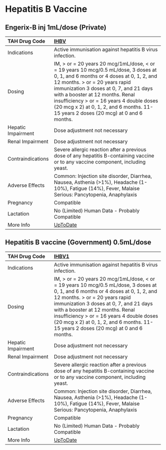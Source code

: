 # Hepatitis B Vaccine

## Engerix-B inj 1mL/dose (Private)

| TAH Drug Code      | [IHBV](https://www.tahsda.org.tw/drugs/hissearch.php?drug_code=IHBV)                                                                                                                                                                                                                                                                                                                |
|:-------------------|:------------------------------------------------------------------------------------------------------------------------------------------------------------------------------------------------------------------------------------------------------------------------------------------------------------------------------------------------------------------------------------|
| Indications        | Active immunisation against hepatitis B virus infection.                                                                                                                                                                                                                                                                                                                            |
| Dosing             | IM, > or = 20 years 20 mcg/1mL/dose, < or = 19 years 10 mcg/0.5 mL/dose, 3 doses at 0, 1, and 6 months or 4 doses at 0, 1, 2, and 12 months. > or = 20 years rapid immunization 3 doses at 0, 7, and 21 days with a booster at 12 months. Renal insufficiency > or = 16 years 4 double doses (20 mcg x 2) at 0, 1, 2, and 6 months. 11-15 years 2 doses (20 mcg) at 0 and 6 months. |
| Hepatic Impairment | Dose adjustment not necessary                                                                                                                                                                                                                                                                                                                                                       |
| Renal Impairment   | Dose adjustment not necessary                                                                                                                                                                                                                                                                                                                                                       |
| Contraindications  | Severe allergic reaction after a previous dose of any hepatitis B-containing vaccine or to any vaccine component, including yeast.                                                                                                                                                                                                                                                  |
| Adverse Effects    | Common: Injection site disorder, Diarrhea, Nausea, Asthenia (>1%), Headache (1-10%), Fatigue (14%), Fever, Malaise Serious: Pancytopenia, Anaphylaxis                                                                                                                                                                                                                               |
| Pregnancy          | Compatible                                                                                                                                                                                                                                                                                                                                                                          |
| Lactation          | No (Limited) Human Data - Probably Compatible                                                                                                                                                                                                                                                                                                                                       |
| More Info          | [UpToDate](https://www.uptodate.com/contents/hepatitis-b-vaccine-drug-information)                                                                                                                                                                                                                                                                                                  |

## Hepatitis B vaccine (Government) 0.5mL/dose

| TAH Drug Code      | [IHBV1](https://www.tahsda.org.tw/drugs/hissearch.php?drug_code=IHBV1)                                                                                                                                                                                                                                                                                                              |
|:-------------------|:------------------------------------------------------------------------------------------------------------------------------------------------------------------------------------------------------------------------------------------------------------------------------------------------------------------------------------------------------------------------------------|
| Indications        | Active immunisation against hepatitis B virus infection.                                                                                                                                                                                                                                                                                                                            |
| Dosing             | IM, > or = 20 years 20 mcg/1mL/dose, < or = 19 years 10 mcg/0.5 mL/dose, 3 doses at 0, 1, and 6 months or 4 doses at 0, 1, 2, and 12 months. > or = 20 years rapid immunization 3 doses at 0, 7, and 21 days with a booster at 12 months. Renal insufficiency > or = 16 years 4 double doses (20 mcg x 2) at 0, 1, 2, and 6 months. 11-15 years 2 doses (20 mcg) at 0 and 6 months. |
| Hepatic Impairment | Dose adjustment not necessary                                                                                                                                                                                                                                                                                                                                                       |
| Renal Impairment   | Dose adjustment not necessary                                                                                                                                                                                                                                                                                                                                                       |
| Contraindications  | Severe allergic reaction after a previous dose of any hepatitis B-containing vaccine or to any vaccine component, including yeast.                                                                                                                                                                                                                                                  |
| Adverse Effects    | Common: Injection site disorder, Diarrhea, Nausea, Asthenia (>1%), Headache (1-10%), Fatigue (14%), Fever, Malaise Serious: Pancytopenia, Anaphylaxis                                                                                                                                                                                                                               |
| Pregnancy          | Compatible                                                                                                                                                                                                                                                                                                                                                                          |
| Lactation          | No (Limited) Human Data - Probably Compatible                                                                                                                                                                                                                                                                                                                                       |
| More Info          | [UpToDate](https://www.uptodate.com/contents/hepatitis-b-vaccine-drug-information)                                                                                                                                                                                                                                                                                                  |

